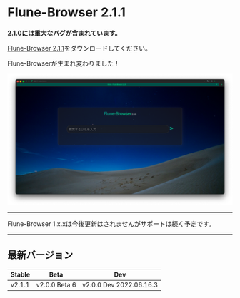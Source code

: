 # Flune-Browser 2.1.1
**2.1.0には重大なバグが含まれています。**

[Flune-Browser 2.1.1](https://github.com/mf-3d/flune-browser/releases/v2.1.1)をダウンロードしてください。




Flune-Browserが生まれ変わりました！

![](./other_data/screenshot-2.0.0.png)


---

Flune-Browser 1.x.xは今後更新はされませんがサポートは続く予定です。

---

## 最新バージョン
|Stable|     Beta    |          Dev          |
|------|-------------|-----------------------|
|v2.1.1|v2.0.0 Beta 6|v2.0.0 Dev 2022.06.16.3|
